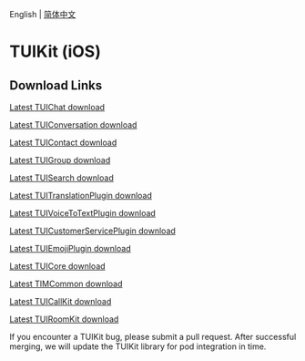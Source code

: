 English | [简体中文](./README_ZH.md)

# TUIKit (iOS)
## Download Links
[Latest TUIChat download](https://im.sdk.cloud.tencent.cn/download/tuikit/8.3.6498/ios/TUIChat.zip)

[Latest TUIConversation download](https://im.sdk.cloud.tencent.cn/download/tuikit/8.3.6498/ios/TUIConversation.zip)

[Latest TUIContact download](https://im.sdk.cloud.tencent.cn/download/tuikit/8.3.6498/ios/TUIContact.zip)

[Latest TUIGroup download](https://im.sdk.cloud.tencent.cn/download/tuikit/8.3.6498/ios/TUIGroup.zip)

[Latest TUISearch download](https://im.sdk.cloud.tencent.cn/download/tuikit/8.3.6498/ios/TUISearch.zip)

[Latest TUITranslationPlugin download](https://im.sdk.cloud.tencent.cn/download/tuikit/8.3.6498/ios/TUITranslationPlugin.zip)

[Latest TUIVoiceToTextPlugin download](https://im.sdk.cloud.tencent.cn/download/tuikit/8.3.6498/ios/TUIVoiceToTextPlugin.zip)

[Latest TUICustomerServicePlugin download](https://im.sdk.cloud.tencent.cn/download/tuikit/8.3.6498/ios/TUICustomerServicePlugin.zip)

[Latest TUIEmojiPlugin download](https://im.sdk.cloud.tencent.cn/download/tuikit/8.3.6498/ios/TUIEmojiPlugin.zip)

[Latest TUICore download](https://im.sdk.cloud.tencent.cn/download/tuikit/8.3.6498/ios/TUICore.zip)

[Latest TIMCommon download](https://im.sdk.cloud.tencent.cn/download/tuikit/8.3.6498/ios/TIMCommon.zip)

[Latest TUICallKit download](https://im.sdk.cloud.tencent.cn/download/tuikit/8.3.6498/ios/TUICallKit.zip)

[Latest TUIRoomKit download](https://im.sdk.cloud.tencent.cn/download/tuikit/8.3.6498/ios/TUIRoomKit.zip)

If you encounter a TUIKit bug, please submit a pull request. After successful merging, we will update the TUIKit library for pod integration in time.